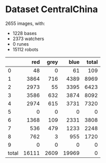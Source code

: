 # Dataset CentralChina

2655 images, with:

 - 1228 bases
 - 2373 watchers
 - 0 runes
 - 15112 robots

|       |   red |   grey |   blue |   total |
|:------|------:|-------:|-------:|--------:|
| 0     |    48 |      0 |     61 |     109 |
| 1     |  3864 |    716 |   4389 |    8969 |
| 2     |  2973 |     55 |   3395 |    6423 |
| 3     |  3586 |    632 |   3874 |    8092 |
| 4     |  2974 |    615 |   3731 |    7320 |
| 5     |     0 |      0 |      0 |       0 |
| 6     |  1368 |    109 |   2331 |    3808 |
| 7     |   536 |    479 |   1233 |    2248 |
| 8     |   762 |      3 |    955 |    1720 |
| 9     |     0 |      0 |      0 |       0 |
| total | 16111 |   2609 |  19969 |       0 |


